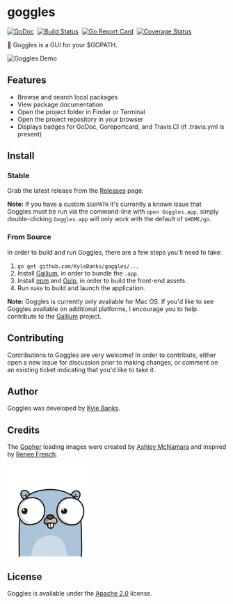 # goggles

[![GoDoc](https://godoc.org/github.com/KyleBanks/goggles?status.svg)](https://godoc.org/github.com/KyleBanks/goggles)&nbsp; 
[![Build Status](https://travis-ci.org/KyleBanks/goggles.svg?branch=master)](https://travis-ci.org/KyleBanks/goggles)&nbsp;
[![Go Report Card](https://goreportcard.com/badge/github.com/KyleBanks/goggles)](https://goreportcard.com/report/github.com/KyleBanks/goggles)&nbsp;
[![Coverage Status](https://coveralls.io/repos/github/KyleBanks/goggles/badge.svg?branch=master)](https://coveralls.io/github/KyleBanks/goggles?branch=master)

🔭  Goggles is a GUI for your $GOPATH.

![Goggles Demo](./demo.gif)

## Features

- Browse and search local packages
- View package documentation
- Open the project folder in Finder or Terminal
- Open the project repository in your browser
- Displays badges for GoDoc, Goreportcard, and Travis.CI (if .travis.yml is present)

## Install

### Stable

Grab the latest release from the [Releases](https://github.com/KyleBanks/goggles/releases) page. 

**Note:**  If you have a custom `$GOPATH` it's currently a known issue that Goggles must be run via the command-line with `open Goggles.app`, simply double-clicking `Goggles.app` will only work with the default of `$HOME/go`.

### From Source

In order to build and run Goggles, there are a few steps you'll need to take:

1. `go get github.com/KyleBanks/goggles/...`
2. Install [Gallium](https://github.com/alexflint/gallium), in order to bundle the `.app`.
3. Install [npm](https://www.npmjs.com/) and [Gulp](http://gulpjs.com/), in order to build the front-end assets.
4. Run `make` to build and launch the application.

**Note:** Goggles is currently only available for Mac OS. If you'd like to see Goggles available on additional platforms, I encourage you to help contribute to the [Gallium](https://github.com/alexflint/gallium) project.

## Contributing

Contributions to Goggles are very welcome! In order to contribute, either open a new issue for discussion prior to making changes, or comment on an existing ticket indicating that you'd like to take it.

## Author

Goggles was developed by [Kyle Banks](https://twitter.com/kylewbanks).

## Credits

The [Gopher](./_static/img) loading images were created by [Ashley McNamara](https://twitter.com/ashleymcnamara) and inspired by [Renee French](http://reneefrench.blogspot.co.uk/).

![Gopher](./_static/img/loader-1.png)

## License

Goggles is available under the [Apache 2.0](./LICENSE) license.

